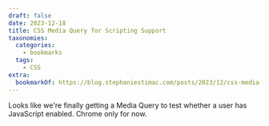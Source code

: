 ```yaml
---
draft: false
date: 2023-12-18
title: CSS Media Query for Scripting Support
taxonomies:
  categories:
    - bookmarks
  tags:
    - CSS
extra:
  bookmarkOf: https://blog.stephaniestimac.com/posts/2023/12/css-media-query-scripting/
---
```

Looks like we're finally getting a Media Query to test whether a user has JavaScript enabled. Chrome only for now.
